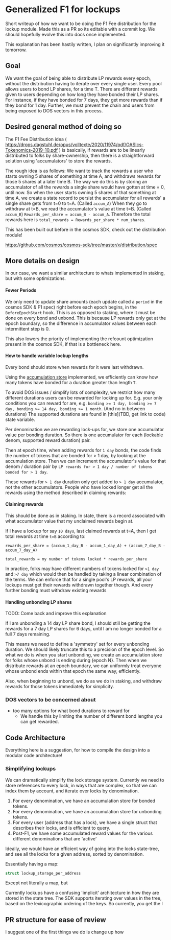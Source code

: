 # Generalized F1 for lockups

Short writeup of how we want to be doing the F1 Fee distribution for the lockup module. Made this as a PR so its editable with a commit log. We should hopefully evolve this into docs once implemented.

This explanation has been hastily written, I plan on significantly improving it tomorrow.

## Goal

We want the goal of being able to distribute LP rewards every epoch, without the distribution having to iterate over every single user.
Every pool allows users to bond LP shares, for a time T.
There are different rewards given to users depending on how long they have bonded their LP shares.
For instance, if they have bonded for 7 days, they get more rewards than if they bond for 1 day.
Further, we must prevent the chain and users from being exposed to DOS vectors in this process.

## Desired general method of doing so

The F1 Fee Distribution idea ( https://drops.dagstuhl.de/opus/volltexte/2020/11974/pdf/OASIcs-Tokenomics-2019-10.pdf ) is basically, if rewards are to be linearly distributed to folks by share-ownership, then there is a straightforward solution using 'accumulators' to store the rewards.

The rough idea is as follows:
We want to track the rewards a user who starts owning 5 shares of something at time A, and withdraws rewards for those 5 shares at a later time B.
The way we do this is by storing an accumulator of all the rewards a single share would have gotten at time = 0, until now.
So when the user starts owning 5 shares of that something at time A, we create a state record to persist the accumulator for all rewards' a single share gets from t=0 to t=A. (Called `accum_A`)
When they go to withdraw at t=B, we read the accumulator's value at time t=B. (Called `accum_B`)
`Rewards_per_share = accum_B - accum_A`.
Therefore the total rewards here is `total_rewards = Rewards_per_share * num_shares`.

This has been built out before in the cosmos SDK, check out the distribution module!

https://github.com/cosmos/cosmos-sdk/tree/master/x/distribution/spec

## More details on design

In our case, we want a similar architecture to whats implemented in staking, but with some optimizations.

#### Fewer Periods

We only need to update share amounts (each update called a `period` in the cosmos SDK & F1 spec) right before each epoch begins, in the `BeforeEpochStart` hook.
This is as opposed to staking, where it must be done on every bond and unbond.
This is because LP rewards only get at the epoch boundary, so the difference in accumulator values between each intermittent step is 0.

This also lowers the priority of implementing the refcount optimization present in the cosmos SDK, if that is a bottleneck here.

#### How to handle variable lockup lengths

Every bond should store when rewards for it were last withdrawn.

Using the [accumulation store](https://github.com/osmosis-labs/osmosis/blob/main/store/README.md) implemented, we efficiently can know how many tokens have bonded for a duration greater than length `T`.

To avoid DOS issues / simplify lots of complexity, we restrict how many different durations users can be rewarded for locking up for. E.g. your only conditions you can reward for are, e.g. `bonding >= 1 day, bonding >= 7 day, bonding >= 14 day, bonding >= 1 month`. (And no in between durations) 
The supported durations are found in [this](TBD, get link to code) state variable.

Per denomination we are rewarding lock-ups for, we store one accumulator value per bonding duration. So there is one accumulator for each (lockable denom, supported reward duration) pair.

Then at epoch time, when adding rewards for `1 day` bonds, the code finds the number of tokens that are bonded for > 1 day, by looking at the accumulation store.
Then we can increment the accumulator's value for that denom / duration pair by `LP rewards for > 1 day / number of tokens bonded for > 1 day`.

These rewards for `> 1 day` duration only get added to `> 1 day` accumulator, not the other accumulators. People who have locked longer get all the rewards using the method described in claiming rewards:

#### Claiming rewards

This should be done as in staking. In state, there is a record associated with what accumulator value that my unclaimed rewards begin at.

If I have a lockup for say `10 days`, last claimed rewards at t=A, then I get total rewards at time `t=B` according to:

`rewards_per_share = (accum_1_day_B - accum_1_day_A) + (accum_7_day_B - accum_7_day_A)`

`total_rewards = my number of tokens locked * rewards_per_share`

In practice, folks may have different numbers of tokens locked for `>1 day` and `>7 day` which would then be handled by taking a linear combination of the terms.
We can enforce that for a single pool's LP rewards, all your lockups must get their rewards withdrawn together though.
And every further bonding must withdraw existing rewards

#### Handling unbonding LP shares

TODO: Come back and improve this explanation

If I am unbonding a 14 day LP share bond, I should still be getting the rewards for a 7 day LP shares for 6 days, until I am no longer bonded for a full 7 days remaining.

This means we need to define a 'symmetry' set for every unbonding duration.
We should likely truncate this to a precision of the epoch level.
So what we do is when you start unbonding, we create an accumulation store for folks whose unbond is ending during {epoch N}.
Then when we distribute rewards at an epoch boundary, we can uniformly treat everyone whose unbond ends within that epoch the same way, efficiently.

Also, when beginning to unbond, we do as we do in staking, and withdraw rewards for those tokens immediately for simplicity.

### DOS vectors to be concerned about

- too many options for what bond durations to reward for
  - We handle this by limiting the number of different bond lengths you can get rewarded.

## Code Architecture

Everything here is a suggestion, for how to compile the design into a modular code architecture!

### Simplifying lockups

We can dramatically simplify the lock storage system. Currently we need to store references to every lock, in ways that are complex, so that we can index them by account, and iterate over locks by denomination.

1) For every denomination, we have an accumulation store for bonded tokens. 
2) For every denomination, we have an accumulation store for unbonding tokens.
3) For every user (address that has a lock), we have a single struct that describes their locks, and is efficient to query.
4) Post-F1, we have some accumulated reward values for the various different denominations that are 'active'



Ideally, we would have an efficient way of going into the locks state-tree, and see all the locks for a given address, sorted by denomination.

Essentially having a map:

```go
struct lockup_storage_per_address
```

Except not literally a map, but 

Currently lockups have a confusing 'implicit' architecture in how they are stored in the state tree.
The SDK supports iterating over values in the tree, based on the lexicographic ordering of the keys.
So currently, you get the l

## PR structure for ease of review

I suggest one of the first things we do is change up how 